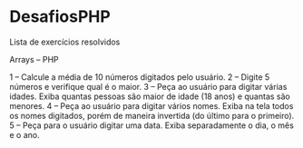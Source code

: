 # DesafiosPHP

Lista de exercícios resolvidos

Arrays – PHP

1 – Calcule a média de 10 números digitados pelo usuário.
2 – Digite 5 números e verifique qual é o maior.
3 – Peça ao usuário para digitar várias idades. Exiba quantas pessoas são maior de idade (18 anos) e quantas são menores.
4 – Peça ao usuário para digitar vários nomes. Exiba na tela todos os nomes digitados, porém de maneira invertida (do último para o primeiro).
5 – Peça para o usuário digitar uma data. Exiba separadamente o dia, o mês e o ano.
